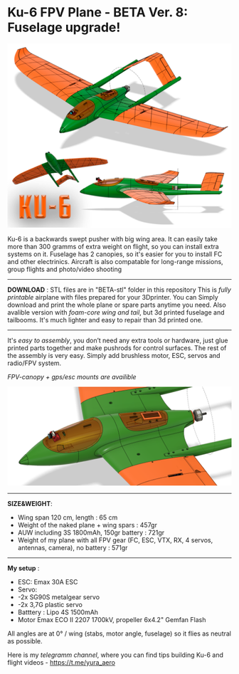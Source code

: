 # Ku-6 FPV Plane - BETA Ver. 8: Fuselage upgrade!
![alt text](https://github.com/YuRa-Aero/Ku-6-FPV-Plane/blob/images/Ku-6.jpg?raw=true)



 Ku-6 is a backwards swept pusher with big wing area. It can easily take more than 300 gramms of extra weight on flight, so you can install extra systems on it. 
Fuselage has 2 canopies, so it's easier for you to install FC and other electrinics. Aircraft is also compatable for long-range missions, group flights and photo/video shooting
___
**DOWNLOAD** : STL files are in "BETA-stl" folder in this repository
 This is *fully printable* airplane with files prepared for your 3Dprinter. You can Simply download and print
the whole plane or spare parts anytime you need.
Also avalible version with *foam-core wing and tail*, but 3d printed fuselage and tailbooms. It's much lighter and easy to repair than 3d printed one.
___
 It's *easy to assembly*, you don’t need any extra tools or hardware, just glue printed
parts together and make pushrods for control surfaces. The rest of the assembly is very
easy. Simply add brushless motor, ESC, servos and radio/FPV system. 

 *FPV-canopy + gps/esc mounts are availible* 
 
![alt text](https://github.com/YuRa-Aero/Ku-6-FPV-Plane/blob/images/View-34.png?raw=true)

___

**SIZE&WEIGHT**:
<ul>
      <li>Wing span 120 cm, length : 65 cm</li>
      <li>Weight of the naked plane + wing spars : 457gr</li>
      <li>AUW including 3S 1800mAh, 150gr battery : 721gr</li>
      <li>Weight of my plane with all FPV gear (FC, ESC, VTX, RX, 4 servos, antennas, camera), no battery : 571gr </li>
</ul>

___

**My setup** :
- ESC: Emax 30A ESC
- Servo:
- -2x SG90S metalgear servo
- -2x 3,7G plastic servo
- Batttery : Lipo 4S 1500mAh
- Motor Emax ECO II 2207 1700kV, propeller 6x4.2" Gemfan Flash
  
 All angles are at 0° / wing (stabs, motor angle, fuselage) so it flies as neutral as possible.

Here is my *telegramm channel*, where you can find tips building Ku-6 and flight videos - https://t.me/yura_aero 


